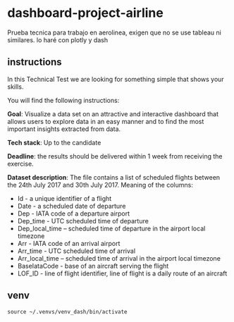 # dashboard-project-airline
Prueba tecnica para trabajo en aerolinea, exigen que no se use tableau ni similares. lo haré con plotly y dash

## instructions

In this Technical Test we are looking for something simple that shows your skills. 

You will find the following instructions:

**Goal**: Visualize a data set on an attractive and interactive dashboard that allows users to explore data in an easy manner and to find the most important insights extracted from data.

**Tech stack**: Up to the candidate

**Deadline**: the results should be delivered within 1 week from receiving the exercise.

**Dataset description**: The file contains a list of scheduled flights between the 24th July 2017 and 30th July 2017. Meaning of the columns:

* Id - a unique identifier of a flight
* Date - a scheduled date of departure
* Dep - IATA code of a departure airport
* Dep_time - UTC scheduled time of departure
* Dep_local_time – scheduled time of departure in the airport local timezone
* Arr - IATA code of an arrival airport
* Arr_time - UTC scheduled time of arrival
* Arr_local_time – scheduled time of arrival in the airport local timezone
* BaseIataCode - base of an aircraft serving the flight
* LOF_ID - line of flight identifier, line of flight is a daily route of an aircraft


## venv
```
source ~/.venvs/venv_dash/bin/activate
```
